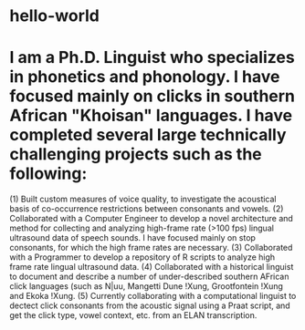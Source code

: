# hello-world
# I am a Ph.D. Linguist who specializes in phonetics and phonology. I have focused mainly on clicks in southern African "Khoisan" languages. I have completed several large technically challenging projects such as the following:
(1) Built custom measures of voice quality, to investigate the acoustical basis of co-occurrence restrictions between consonants and vowels.
(2) Collaborated with a Computer Engineer to develop a novel architecture and method for collecting and analyzing high-frame rate (>100 fps) lingual ultrasound data of speech sounds. I have focused mainly on stop consonants, for which the high frame rates are necessary.
(3) Collaborated with a Programmer to develop a repository of R scripts to analyze high frame rate lingual ultrasound data.
(4) Collaborated with a historical linguist to document and describe a number of under-described southern AFrican click languages (such as N|uu, Mangetti Dune !Xung, Grootfontein !Xung and Ekoka !Xung. 
(5) Currently collaborating with a computational linguist to dectect click consonants from the acoustic signal using a Praat script, and get the click type, vowel context, etc. from an ELAN transcription.
